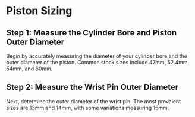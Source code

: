 # Piston Sizing

## Step 1: Measure the Cylinder Bore and Piston Outer Diameter

Begin by accurately measuring the diameter of your cylinder bore and the outer diameter of the piston. Common stock sizes include 47mm, 52.4mm, 54mm, and 60mm.

## Step 2: Measure the Wrist Pin Outer Diameter

Next, determine the outer diameter of the wrist pin. The most prevalent sizes are 13mm and 14mm, with some variations measuring 15mm.
